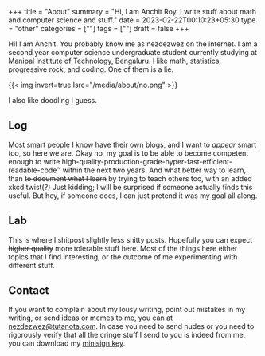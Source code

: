 +++
title = "About"
summary = "Hi, I am Anchit Roy. I write stuff about math and computer science and stuff."
date = 2023-02-22T00:10:23+05:30
type = "other"
categories = [""]
tags = [""]
draft = false
+++

Hi! I am Anchit. You probably know me as nezdezwez on the internet. I am a second year computer science undergraduate student currently studying at Manipal Institute of Technology, Bengaluru. I like math, statistics, progressive rock, and coding. One of them is a lie.

<!-- ![doodle of frustration](/media/about/no.svg) -->
{{< img invert=true lsrc="/media/about/no.png" >}}

I also like doodling I guess.

## Log

Most smart people I know have their own blogs, and I want to *appear* smart too, so here we are. Okay no, my goal is to be able to become competent enough to write high-quality-production-grade-hyper-fast-efficient-readable-code™ within the next two years. And what better way to learn, than ~~to document what I learn~~ by trying to teach others too, with an added xkcd twist(?) Just kidding; I will be surprised if someone actually finds this useful. But hey, if someone does, I can just pretend it was my goal all along.

## Lab

This is where I shitpost slightly less shitty posts. Hopefully you can expect ~~higher quality~~ more tolerable stuff here. Most of the things here either topics that I find interesting, or the outcome of me experimenting with different stuff.

## Contact

If you want to complain about my lousy writing, point out mistakes in my writing, or send ideas or memes to me, you can at [nezdezwez@tutanota.com](mailto:nezdezwez@tutanota.com). In case you need to send nudes or you need to rigorously verify that all the cringe stuff I send to you is indeed from me, you can download my [minisign key](/misc/public.nezdezwez.key).

<!-- ![me dabbing](/media/about/dab.svg)

### Other Blogs

If you get bored by my blog (how dare you), here's some people and blogs I personally follow and love and learnt a lot from:
* [Mike Bostock](https://bost.ocks.org/mike/) — If [pudding.cool](https://pudding.cool/) was one person. He posts [here](https://observablehq.com/@mbostock) now, at the company he founded.
* [Tom MacWright](https://macwright.com/) — I didn't even know doing this much stuff was humanly possible.
* [Drew DeVault](https://drewdevault.com) — Made the software I am using to type this blog right now. Opinionated guy. Unopinianted software.
* [Simor Ser](https://emersion.fr) and [Isaac Freund](https://isaacfreund.com/) — Maintainers of above software. Design of this site is ~~copied~~ heavily influenced by theirs.
* [Mike Blumenkratz](https://www.supergoodcode.com/) — smart and funny.
* [Kevin Thomas](https://kevinsight.substack.com/) — A fellow classmate, dude is both fun and funny.
* [Science v Magic](https://blog.sciencevsmagic.net/)
* [Aatish Bhatia](https://aatishb.com/articles/)
* [Mark Stosberg](https://mark.stosberg.com/)
* [Jose M Sallan](https://jmsallan.netlify.app/)
* [a3nm](https://a3nm.net/blog/archives.html)
* [GlorifiedGluer](https://gluer.org/blrogroll)
* [Neal Agarwal](https://neal.fun)
* [Nick Casey](https://ncase.me)
* [Alan Morgan](https://xoc3.io/)
* [SeenaBurns](https://seenaburns.com/)

-->
